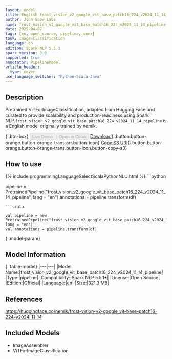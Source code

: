 ```yaml
---
layout: model
title: English frost_vision_v2_google_vit_base_patch16_224_v2024_11_14_pipeline pipeline ViTForImageClassification from nemik
author: John Snow Labs
name: frost_vision_v2_google_vit_base_patch16_224_v2024_11_14_pipeline
date: 2025-04-07
tags: [en, open_source, pipeline, onnx]
task: Image Classification
language: en
edition: Spark NLP 5.5.1
spark_version: 3.0
supported: true
annotator: PipelineModel
article_header:
  type: cover
use_language_switcher: "Python-Scala-Java"
---
```


## Description

Pretrained ViTForImageClassification, adapted from Hugging Face and curated to provide scalability and production-readiness using Spark NLP.`frost_vision_v2_google_vit_base_patch16_224_v2024_11_14_pipeline` is a English model originally trained by nemik.

{:.btn-box}
<button class="button button-orange" disabled>Live Demo</button>
<button class="button button-orange" disabled>Open in Colab</button>
[Download](https://s3.amazonaws.com/auxdata.johnsnowlabs.com/public/models/frost_vision_v2_google_vit_base_patch16_224_v2024_11_14_pipeline_en_5.5.1_3.0_1744058330092.zip){:.button.button-orange.button-orange-trans.arr.button-icon}
[Copy S3 URI](s3://auxdata.johnsnowlabs.com/public/models/frost_vision_v2_google_vit_base_patch16_224_v2024_11_14_pipeline_en_5.5.1_3.0_1744058330092.zip){:.button.button-orange.button-orange-trans.button-icon.button-copy-s3}

## How to use



<div class="tabs-box" markdown="1">
{% include programmingLanguageSelectScalaPythonNLU.html %}
```python

pipeline = PretrainedPipeline("frost_vision_v2_google_vit_base_patch16_224_v2024_11_14_pipeline", lang = "en")
annotations =  pipeline.transform(df)   

```
```scala

val pipeline = new PretrainedPipeline("frost_vision_v2_google_vit_base_patch16_224_v2024_11_14_pipeline", lang = "en")
val annotations = pipeline.transform(df)

```
</div>

{:.model-param}
## Model Information

{:.table-model}
|---|---|
|Model Name:|frost_vision_v2_google_vit_base_patch16_224_v2024_11_14_pipeline|
|Type:|pipeline|
|Compatibility:|Spark NLP 5.5.1+|
|License:|Open Source|
|Edition:|Official|
|Language:|en|
|Size:|321.3 MB|

## References

https://huggingface.co/nemik/frost-vision-v2-google_vit-base-patch16-224-v2024-11-14

## Included Models

- ImageAssembler
- ViTForImageClassification
